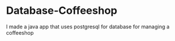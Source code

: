 # Database-Coffeeshop
I made a java app that uses postgresql for database for managing a coffeeshop

